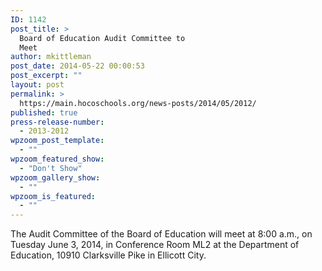 ```yaml
---
ID: 1142
post_title: >
  Board of Education Audit Committee to
  Meet
author: mkittleman
post_date: 2014-05-22 00:00:53
post_excerpt: ""
layout: post
permalink: >
  https://main.hocoschools.org/news-posts/2014/05/2012/
published: true
press-release-number:
  - 2013-2012
wpzoom_post_template:
  - ""
wpzoom_featured_show:
  - "Don't Show"
wpzoom_gallery_show:
  - ""
wpzoom_is_featured:
  - ""
---
```

The Audit Committee of the Board of Education will meet at 8:00 a.m., on Tuesday June 3, 2014, in Conference Room ML2 at the Department of Education, 10910 Clarksville Pike in Ellicott City.
